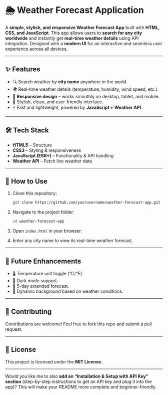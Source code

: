 
# 🌦️ Weather Forecast Application

A **simple, stylish, and responsive Weather Forecast App** built with **HTML, CSS, and JavaScript**. This app allows users to **search for any city worldwide** and instantly get **real-time weather details** using API integration. Designed with a **modern UI** for an interactive and seamless user experience across all devices.

---

## ✨ Features

* 🔍 Search weather by **city name** anywhere in the world.
* 🌍 Real-time weather details (temperature, humidity, wind speed, etc.).
* 📱 **Responsive design** – works smoothly on desktop, tablet, and mobile.
* 🎨 Stylish, clean, and user-friendly interface.
* ⚡ Fast and lightweight, powered by **JavaScript + Weather API**.

---

## 🛠️ Tech Stack

* **HTML5** – Structure
* **CSS3** – Styling & responsiveness
* **JavaScript (ES6+)** – Functionality & API handling
* **Weather API** – Fetch live weather data

---

## 🚀 How to Use

1. Clone this repository:

   ```bash
   git clone https://github.com/yourusername/weather-forecast-app.git
   ```
2. Navigate to the project folder:

   ```bash
   cd weather-forecast-app
   ```
3. Open `index.html` in your browser.
4. Enter any city name to view its real-time weather forecast.

---

## 📌 Future Enhancements

* 🌡️ Temperature unit toggle (°C/°F).
* 🎨 Dark mode support.
* 📅 5-day extended forecast.
* 🌆 Dynamic background based on weather conditions.

---

## 🤝 Contributing

Contributions are welcome! Feel free to fork this repo and submit a pull request.

---

## 📜 License

This project is licensed under the **MIT License**.

---

Would you like me to also **add an “Installation & Setup with API Key” section** (step-by-step instructions to get an API key and plug it into the app)? This will make your README more complete and beginner-friendly.

